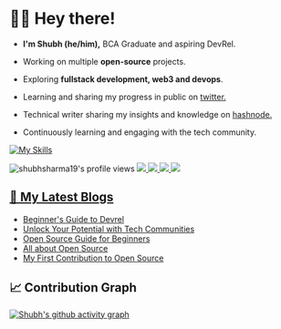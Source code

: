 <h1>🙋‍♂️ Hey there! </h1>

- <b> I'm Shubh (he/him),</b> BCA Graduate and aspiring DevRel.

- Working on multiple <b>open-source</b> projects.

- Exploring <b>fullstack development, web3 and devops</b>. 
  
- Learning and sharing my progress in public on <a href="https://twitter.com/shubhsharma19">twitter.</a>

- Technical writer sharing my insights and knowledge on <a href="htts://shubhsharma19.hashnode.dev"> hashnode. </a> 

- Continuously learning and engaging with the tech community.

[![My Skills](https://skillicons.dev/icons?i=cpp,java,js,bash,html,css,github,git,githubactions,figma,linux,netlify,vim,vscode,xd&perline=8)](https://skillicons.dev)

![shubhsharma19's profile views](https://komarev.com/ghpvc/?username=shubhsharma19&color=dc143c)
<a href="https://twitter.com/code_shubh"><img src="https://img.shields.io/badge/follow%20me%20on-twitter-blue?style=flat&logo=twitter">
<a href="https://instagram.com/code.shubh"><img src="https://img.shields.io/badge/Tech%20content%20on-Instagram-red?style=flat&logo=instagram">
<a href="https://open.spotify.com/artist/3DTV2Uxe6UzIUB1BBufIks?si=pGrzdhvQRi6llLeVjLQutQ"><img src="https://img.shields.io/badge/checkout-my%20music-brightgreen?style=flat&logo=spotify">
<a href="https://ko-fi.com/shubhsharma19"><img src="https://img.shields.io/badge/buy%20me%20a-coffee-orange?style=flat&logo=ko-fi">
  
## 📕 My Latest Blogs
<!-- BLOG-POST-LIST:START -->
- [Beginner&#39;s Guide to Devrel](https://shubhsharma19.hashnode.dev/beginners-guide-to-devrel)
- [Unlock Your Potential with Tech Communities](https://shubhsharma19.hashnode.dev/unlock-your-potential-with-tech-communities)
- [Open Source Guide for Beginners](https://shubhsharma19.hashnode.dev/open-source-for-beginners)
- [All about Open Source](https://shubhsharma19.hashnode.dev/all-about-open-source)
- [My First Contribution to Open Source](https://shubhsharma19.hashnode.dev/my-first-contribution-to-open-source)
<!-- BLOG-POST-LIST:END -->
  
## 📈 Contribution Graph
  [![Shubh's github activity graph](https://github-readme-activity-graph.cyclic.app/graph?username=shubhsharma19&theme=react-dark)](https://github.com/ashutosh00710/github-readme-activity-graph)
